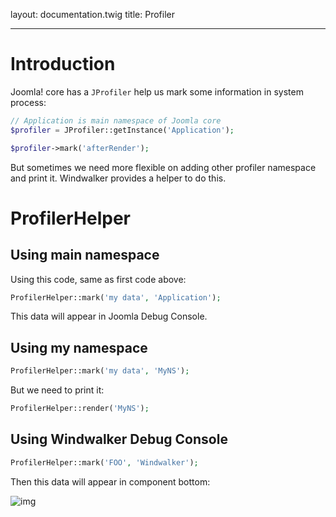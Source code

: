 layout: documentation.twig
title: Profiler

---

# Introduction

Joomla! core has a `JProfiler` help us mark some information in system process:

``` php
// Application is main namespace of Joomla core
$profiler = JProfiler::getInstance('Application');

$profiler->mark('afterRender');
```

But sometimes we need more flexible on adding other profiler namespace and print it. Windwalker provides a helper to do this.

# ProfilerHelper

## Using main namespace

Using this code, same as first code above:

``` php
ProfilerHelper::mark('my data', 'Application');
```

This data will appear in Joomla Debug Console.

## Using my namespace

``` php
ProfilerHelper::mark('my data', 'MyNS');
```

But we need to print it:

``` php
ProfilerHelper::render('MyNS');
```

## Using Windwalker Debug Console

``` php
ProfilerHelper::mark('FOO', 'Windwalker');
```

Then this data will appear in component bottom:

![img](https://cloud.githubusercontent.com/assets/1639206/2787872/e9ab12de-cb91-11e3-9350-49ae7bc7dc3c.png)
